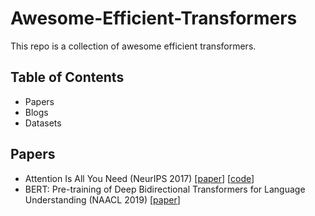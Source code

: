 # Awesome-Efficient-Transformers
This repo is a collection of awesome efficient transformers.

## Table of Contents
- Papers
- Blogs
- Datasets

## Papers
- Attention Is All You Need (NeurIPS 2017) [[paper](https://arxiv.org/abs/1706.03762)] [[code](https://github.com/tensorflow/tensor2tensor)]
- BERT: Pre-training of Deep Bidirectional Transformers for Language Understanding (NAACL 2019) [[paper](https://arxiv.org/abs/1810.04805)]
